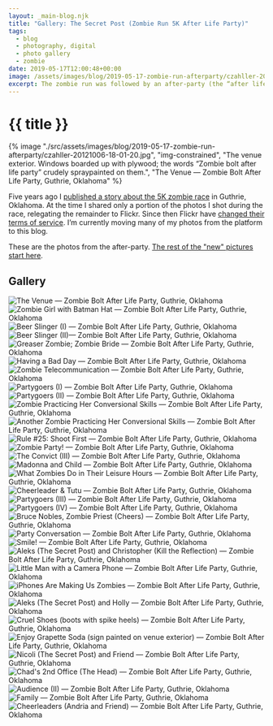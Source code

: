 ```yaml
---
layout: _main-blog.njk
title: "Gallery: The Secret Post (Zombie Run 5K After Life Party)"
tags: 
  - blog
  - photography, digital
  - photo gallery
  - zombie
date: 2019-05-17T12:00:48+00:00
image: /assets/images/blog/2019-05-17-zombie-run-afterparty/czahller-20121006-18-01-20.jpg
excerpt: The zombie run was followed by an after-party (the “after life party”). The following photos of the party were formerly hosted only on my Flickr account.
---
```

<!-- markdownlint-disable MD025 -->
# {{ title }}

<!-- markdownlint-enable MD025 --><mpb-dialog-img>

{% image "./src/assets/images/blog/2019-05-17-zombie-run-afterparty/czahller-20121006-18-01-20.jpg", "img-constrained", "The venue exterior. Windows boarded up with plywood; the words “Zombie bolt after life party” crudely spraypainted on them.", "The Venue — Zombie Bolt After Life Party, Guthrie, Oklahoma" %}</mpb-dialog-img>

<time datime="2010-10-24">Five years ago</time> I [published a story about the 5K zombie race](/zombie-bolt-5k-oklahomas-premier-zombie-run/) in Guthrie, Oklahoma. At the time I shared only a portion of the photos I shot during the race, relegating the remainder to <span class="h-card p-org">Flickr</span>. Since then Flickr have <a href="//blog.flickr.net/en/2018/11/01/changing-flickr-free-accounts-1000-photos/" target="_blank" rel="external noopener">changed their terms of service</a>. I’m currently moving many of my photos from the platform to this blog.

These are the photos from the after-party. [The rest of the "new" pictures start here](/gallery-zombie-bolt-5k-run-pre-race/).

## Gallery

<mpb-dialog-gallery hint rel cols="8">
  
  ![The Venue — Zombie Bolt After Life Party, Guthrie, Oklahoma](/assets/images/blog/2019-05-17-zombie-run-afterparty/czahller-20121006-18-01-20.jpg)
  ![Zombie Girl with Batman Hat — Zombie Bolt After Life Party, Guthrie, Oklahoma](/assets/images/blog/2019-05-17-zombie-run-afterparty/czahller-20121006-18-11-41.jpg)
  ![Beer Slinger (I) — Zombie Bolt After Life Party, Guthrie, Oklahoma](/assets/images/blog/2019-05-17-zombie-run-afterparty/czahller-20121006-18-15-17.jpg)
  ![Beer Slinger (II)— Zombie Bolt After Life Party, Guthrie, Oklahoma](/assets/images/blog/2019-05-17-zombie-run-afterparty/czahller-20121006-18-15-30.jpg)
  ![Greaser Zombie; Zombie Bride — Zombie Bolt After Life Party, Guthrie, Oklahoma](/assets/images/blog/2019-05-17-zombie-run-afterparty/czahller-20121006-18-16-18.jpg)
  ![Having a Bad Day — Zombie Bolt After Life Party, Guthrie, Oklahoma](/assets/images/blog/2019-05-17-zombie-run-afterparty/czahller-20121006-18-16-43.jpg)
  ![Zombie Telecommunication — Zombie Bolt After Life Party, Guthrie, Oklahoma](/assets/images/blog/2019-05-17-zombie-run-afterparty/czahller-20121006-18-17-18.jpg)
  ![Partygoers (I) — Zombie Bolt After Life Party, Guthrie, Oklahoma](/assets/images/blog/2019-05-17-zombie-run-afterparty/czahller-20121006-18-17-57.jpg)
  ![Partygoers (II) — Zombie Bolt After Life Party, Guthrie, Oklahoma](/assets/images/blog/2019-05-17-zombie-run-afterparty/czahller-20121006-18-19-19.jpg)
  ![Zombie Practicing Her Conversional Skills — Zombie Bolt After Life Party, Guthrie, Oklahoma](/assets/images/blog/2019-05-17-zombie-run-afterparty/czahller-20121006-18-19-32.jpg)
  ![Another Zombie Practicing Her Conversional Skills — Zombie Bolt After Life Party, Guthrie, Oklahoma](/assets/images/blog/2019-05-17-zombie-run-afterparty/czahller-20121006-18-19-40.jpg)
  ![Rule #25: Shoot First — Zombie Bolt After Life Party, Guthrie, Oklahoma](/assets/images/blog/2019-05-17-zombie-run-afterparty/czahller-20121006-18-19-56.jpg)
  ![Zombie Party! — Zombie Bolt After Life Party, Guthrie, Oklahoma](/assets/images/blog/2019-05-17-zombie-run-afterparty/czahller-20121006-18-21-10.jpg)
  ![The Convict (III) — Zombie Bolt After Life Party, Guthrie, Oklahoma](/assets/images/blog/2019-05-17-zombie-run-afterparty/czahller-20121006-18-21-13.jpg)
  ![Madonna and Child — Zombie Bolt After Life Party, Guthrie, Oklahoma](/assets/images/blog/2019-05-17-zombie-run-afterparty/czahller-20121006-18-22-10.jpg)
  ![What Zombies Do in Their Leisure Hours — Zombie Bolt After Life Party, Guthrie, Oklahoma](/assets/images/blog/2019-05-17-zombie-run-afterparty/czahller-20121006-18-22-35.jpg)
  ![Cheerleader & Tutu — Zombie Bolt After Life Party, Guthrie, Oklahoma](/assets/images/blog/2019-05-17-zombie-run-afterparty/czahller-20121006-18-24-01.jpg)
  ![Partygoers (III) — Zombie Bolt After Life Party, Guthrie, Oklahoma](/assets/images/blog/2019-05-17-zombie-run-afterparty/czahller-20121006-18-26-55.jpg)
  ![Partygoers (IV) — Zombie Bolt After Life Party, Guthrie, Oklahoma](/assets/images/blog/2019-05-17-zombie-run-afterparty/czahller-20121006-18-27-13.jpg)
  ![Bruce Nobles, Zombie Priest (Cheers) — Zombie Bolt After Life Party, Guthrie, Oklahoma](/assets/images/blog/2019-05-17-zombie-run-afterparty/czahller-20121006-18-33-58.jpg)
  ![Party Conversation — Zombie Bolt After Life Party, Guthrie, Oklahoma](/assets/images/blog/2019-05-17-zombie-run-afterparty/czahller-20121006-18-34-25.jpg)
  ![Smile! — Zombie Bolt After Life Party, Guthrie, Oklahoma](/assets/images/blog/2019-05-17-zombie-run-afterparty/czahller-20121006-18-34-54.jpg)
  ![Aleks (The Secret Post) and Christopher (Kill the Reflection) — Zombie Bolt After Life Party, Guthrie, Oklahoma](/assets/images/blog/2019-05-17-zombie-run-afterparty/czahller-20121006-18-35-01.jpg)
  ![Little Man with a Camera Phone — Zombie Bolt After Life Party, Guthrie, Oklahoma](/assets/images/blog/2019-05-17-zombie-run-afterparty/czahller-20121006-18-37-03.jpg)
  ![iPhones Are Making Us Zombies — Zombie Bolt After Life Party, Guthrie, Oklahoma](/assets/images/blog/2019-05-17-zombie-run-afterparty/czahller-20121006-18-45-29.jpg)
  ![Aleks (The Secret Post) and Holly — Zombie Bolt After Life Party, Guthrie, Oklahoma](/assets/images/blog/2019-05-17-zombie-run-afterparty/czahller-20121006-18-45-55.jpg)
  ![Cruel Shoes (boots with spike heels) — Zombie Bolt After Life Party, Guthrie, Oklahoma](/assets/images/blog/2019-05-17-zombie-run-afterparty/czahller-20121006-18-49-33.jpg)
  ![Enjoy Grapette Soda (sign painted on venue exterior) — Zombie Bolt After Life Party, Guthrie, Oklahoma](/assets/images/blog/2019-05-17-zombie-run-afterparty/czahller-20121006-18-50-52.jpg)
  ![Nicoli (The Secret Post) and Friend — Zombie Bolt After Life Party, Guthrie, Oklahoma](/assets/images/blog/2019-05-17-zombie-run-afterparty/czahller-20121006-18-57-37.jpg)
  ![Chad's 2nd Office (The Head) — Zombie Bolt After Life Party, Guthrie, Oklahoma](/assets/images/blog/2019-05-17-zombie-run-afterparty/czahller-20121006-19-20-07.jpg)
  ![Audience (II) — Zombie Bolt After Life Party, Guthrie, Oklahoma](/assets/images/blog/2019-05-17-zombie-run-afterparty/czahller-20121006-19-28-44.jpg)
  ![Family — Zombie Bolt After Life Party, Guthrie, Oklahoma](/assets/images/blog/2019-05-17-zombie-run-afterparty/czahller-20121006-19-34-38.jpg)
  ![Cheerleaders (Andria and Friend) — Zombie Bolt After Life Party, Guthrie, Oklahoma](/assets/images/blog/2019-05-17-zombie-run-afterparty/czahller-20121006-19-37-16.jpg)
</mpb-dialog-gallery>
